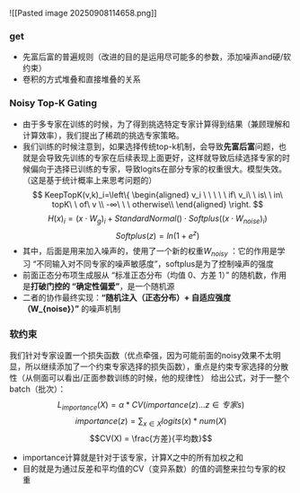 ![[Pasted image 20250908114658.png]]

### get
- 先富后富的普遍规则（改进的目的是运用尽可能多的参数，添加噪声and硬/软约束）
- 卷积的方式堆叠和直接堆叠的关系

### Noisy Top-K Gating
- 由于多专家在训练的时候，为了得到挑选特定专家计算得到结果（兼顾理解和计算效率），我们提出了稀疏的挑选专家策略。
- 我们训练的时候注意到，如果选择传统top-k机制，会导致**先富后富**问题，也就是会导致先训练的专家在后续表现上面更好，这样就导致后续选择专家的时候偏向于选择已训练的专家，导致logits在部分专家的权重很大。模型失效。（这是基于统计概率上来思考问题的）
$$ KeepTopK(v,k)_i=\left\{
\begin{aligned}
v_i \ \ \ \ \ if\ v_i\ \  is\ \  in\ topK\ \ of\ v \\
-∞\ \ \ otherwise\\
\end{aligned}
\right.
$$
$$H(x)_i​=(x⋅W_g​)_i​+StandardNormal()⋅Softplus((x⋅W_{noise}​)_i​)$$
$$  
Softplus(z)=ln(1+e^z)$$
- 其中，后面是用来加入噪声的，使用了一个新的权重$W_{noisy}$ ：它的作用是学习 “不同输入对不同专家的噪声敏感度”，softplus是为了控制噪声的强度
- 前面正态分布项生成服从 “标准正态分布（均值 0、方差 1）” 的随机数，作用是**打破门控的 “确定性偏爱”**，是一个随机源
- 二者的协作最终实现：**“随机注入（正态分布）+ 自适应强度（W_{noise}）”** 的噪声机制


### 软约束
我们针对专家设置一个损失函数（优点牵强，因为可能前面的noisy效果不太明显，所以继续添加了一个约束专家选择的损失函数），重点是约束专家选择的分散性（从侧面可以看出/正面参数训练的时候，他的规律性）
给出公式，对于一整个batch（批次）：
$$L_{importance}(X) = \alpha * CV(importance(z)...z∈专家s)$$
$$importance(z) = \sum_{x∈X}{logits(x) * num(X)}$$
$$CV(X) = \frac{方差}{平均数}$$
- importance计算就是针对于该专家，计算X之中的所有加权之和
- 目的就是为通过反差和平均值的CV（变异系数）的值的调整来拉匀专家的权重

